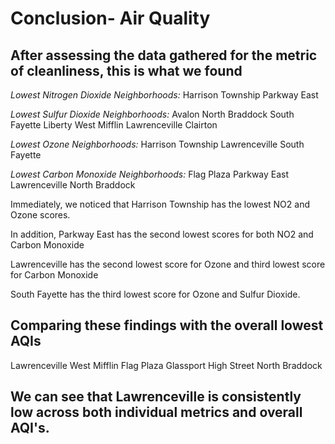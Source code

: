 # Conclusion- Air Quality

## After assessing the data gathered for the metric of cleanliness, this is what we found

*Lowest Nitrogen Dioxide Neighborhoods:*
Harrison Township
Parkway East

*Lowest Sulfur Dioxide Neighborhoods:*
Avalon
North Braddock
South Fayette
Liberty
West Mifflin
Lawrenceville
Clairton

*Lowest Ozone Neighborhoods:*
Harrison Township
Lawrenceville
South Fayette

*Lowest Carbon Monoxide Neighborhoods:*
Flag Plaza
Parkway East
Lawrenceville
North Braddock

Immediately, we noticed that Harrison Township has the lowest NO2 and Ozone scores. 

In addition, Parkway East has the second lowest scores for both NO2 and Carbon Monoxide

Lawrenceville has the second lowest score for Ozone and third lowest score for Carbon Monoxide

South Fayette has the third lowest score for Ozone and Sulfur Dioxide.

## Comparing these findings with the overall lowest AQIs

Lawrenceville
West Mifflin
Flag Plaza
Glassport High Street
North Braddock

## We can see that Lawrenceville is consistently low across both individual metrics and overall AQI's. 

